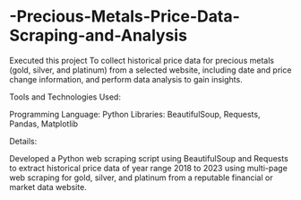 # -Precious-Metals-Price-Data-Scraping-and-Analysis
Executed this project To collect historical price data for precious metals (gold, silver, and platinum) from a selected website, including date and price change information, and perform data analysis to gain insights.

Tools and Technologies Used:

Programming Language: Python
Libraries: BeautifulSoup, Requests, Pandas, Matplotlib

Details:

Developed a Python web scraping script using BeautifulSoup and Requests to extract historical price data of year range 2018 to 2023 using multi-page web scraping for gold, silver, and platinum from a reputable financial or market data website.
